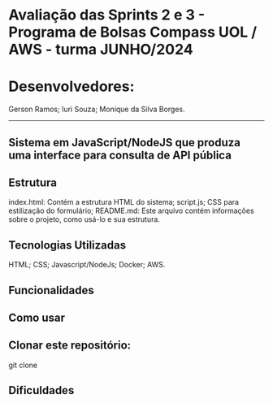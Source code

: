 # Avaliação das Sprints 2 e 3 - Programa de Bolsas Compass UOL / AWS - turma JUNHO/2024

# Desenvolvedores: 

Gerson Ramos;
Iuri Souza;
Monique da Silva Borges.


***

## Sistema em JavaScript/NodeJS que produza uma interface para consulta de API pública


## Estrutura
index.html: Contém a estrutura HTML do sistema;
script.js; 
CSS para estilização do formulário;
README.md: Este arquivo contém informações sobre o projeto, como usá-lo e sua estrutura.

## Tecnologias Utilizadas

HTML;
CSS;
Javascript/NodeJs;
Docker;
AWS.


## Funcionalidades


## Como usar

## Clonar este repositório:

git clone 

## Dificuldades
 

